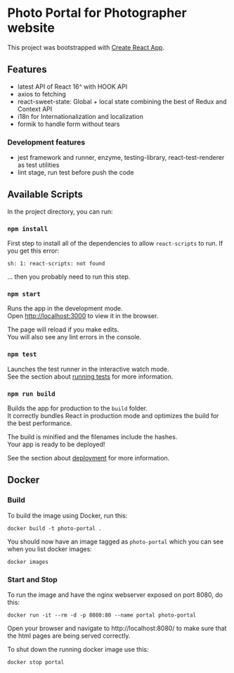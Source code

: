 # Photo Portal for Photographer website

This project was bootstrapped with [Create React App](https://github.com/facebook/create-react-app).

## Features

- latest API of React 16^ with HOOK API
- axios to fetching
- react-sweet-state: Global + local state combining the best of Redux and Context API
- i18n for Internationalization and localization
- formik to handle form without tears

### Development features

- jest framework and runner, enzyme, testing-library, react-test-renderer as test utilities
- lint stage, run test before push the code

## Available Scripts

In the project directory, you can run:

### `npm install`

First step to install all of the dependencies to allow `react-scripts` to run. If you get this
error:

`sh: 1: react-scripts: not found`

... then you probably need to run this step.

### `npm start`

Runs the app in the development mode.\
Open [http://localhost:3000](http://localhost:3000) to view it in the browser.

The page will reload if you make edits.\
You will also see any lint errors in the console.

### `npm test`

Launches the test runner in the interactive watch mode.\
See the section about [running tests](https://facebook.github.io/create-react-app/docs/running-tests) for more information.

### `npm run build`

Builds the app for production to the `build` folder.\
It correctly bundles React in production mode and optimizes the build for the best performance.

The build is minified and the filenames include the hashes.\
Your app is ready to be deployed!

See the section about [deployment](https://facebook.github.io/create-react-app/docs/deployment) for more information.

## Docker

### Build

To build the image using Docker, run this:

`docker build -t photo-portal .`

You should now have an image tagged as `photo-portal` which you can see when you list docker images:

`docker images`

### Start and Stop

To run the image and have the nginx webserver exposed on port 8080, do this:

`docker run -it --rm -d -p 8080:80 --name portal photo-portal`

Open your browser and navigate to http://localhost:8080/ to make sure that the html pages are being served correctly.

To shut down the running docker image use this:

`docker stop portal`
